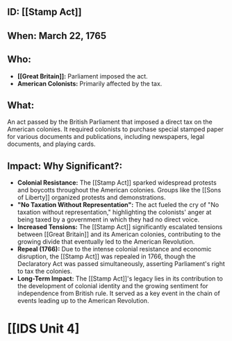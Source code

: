 ## ID: [[Stamp Act]] 
## When: March 22, 1765

## Who:
* **[[Great Britain]]:**  Parliament imposed the act.
* **American Colonists:** Primarily affected by the tax.

## What: 
An act passed by the British Parliament that imposed a direct tax on the American colonies.  It required colonists to purchase special stamped paper for various documents and publications, including newspapers, legal documents, and playing cards.

## Impact: Why Significant?:
* **Colonial Resistance:** The [[Stamp Act]] sparked widespread protests and boycotts throughout the American colonies.  Groups like the [[Sons of Liberty]] organized protests and demonstrations.
* **"No Taxation Without Representation":** The act fueled the cry of "No taxation without representation," highlighting the colonists' anger at being taxed by a government in which they had no direct voice.
* **Increased Tensions:** The [[Stamp Act]] significantly escalated tensions between [[Great Britain]] and its American colonies, contributing to the growing divide that eventually led to the American Revolution.
* **Repeal (1766):** Due to the intense colonial resistance and economic disruption, the [[Stamp Act]] was repealed in 1766, though the Declaratory Act was passed simultaneously, asserting Parliament's right to tax the colonies.
* **Long-Term Impact:** The [[Stamp Act]]'s legacy lies in its contribution to the development of colonial identity and the growing sentiment for independence from British rule.  It served as a key event in the chain of events leading up to the American Revolution.

# [[IDS Unit 4]
